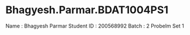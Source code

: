 # Bhagyesh.Parmar.BDAT1004PS1
Name : Bhagyesh Parmar Student ID : 200568992 Batch : 2 Probelm Set 1
